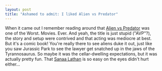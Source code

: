 ```yaml
---
layout: post
title: "Ashamed to admit: I liked Alien vs Predator"
---
```




When it came out I remember reading around that <a href="http://imdb.com/title/tt0370263/">Alien vs Predator</a> was one of the Worst. Movies. Ever. And yeah, the title is just stupid ("AVP"?), the story and setup were contrived and that acting was mediocre at best. But it's a comic book! You're really there to see aliens duke it out, just like you saw Jurassic Park to see the lawyer get snatched up in the jaws of the Tyrannosaurus. So maybe it was the cellar-dwelling expectations, but it was actually pretty fun. That <a href="http://imdb.com/name/nm0005125/">Sanaa Lathan</a> is so easy on the eyes didn't hurt either...


